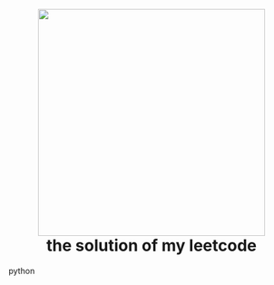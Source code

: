 <h1 align="center">
  <br>
  <a href="https://github.com/conghuaicai/leetcode">
  <img src="https://note.youdao.com/yws/api/personal/file/WEBa2a77cb5e9f3d189fa91cd300f25a6da?method=download&shareKey=eeea01b99b7898269f4140d921aca7ed" width="400"></a>
  <br>
  the solution of my leetcode
  <br>
</h1>
python



